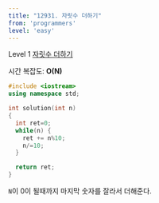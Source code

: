 ```yaml
---
title: "12931. 자릿수 더하기"
from: 'programmers'
level: 'easy'
---
```


Level 1 [자릿수 더하기](https://programmers.co.kr/learn/courses/30/lessons/12931)

시간 복잡도: **O(N)**

```cpp
#include <iostream>
using namespace std;

int solution(int n)
{
  int ret=0;
  while(n) {
    ret += n%10;
    n/=10;
  }

  return ret;
}
```

`N`이 0이 될때까지 마지막 숫자를 잘라서 더해준다.